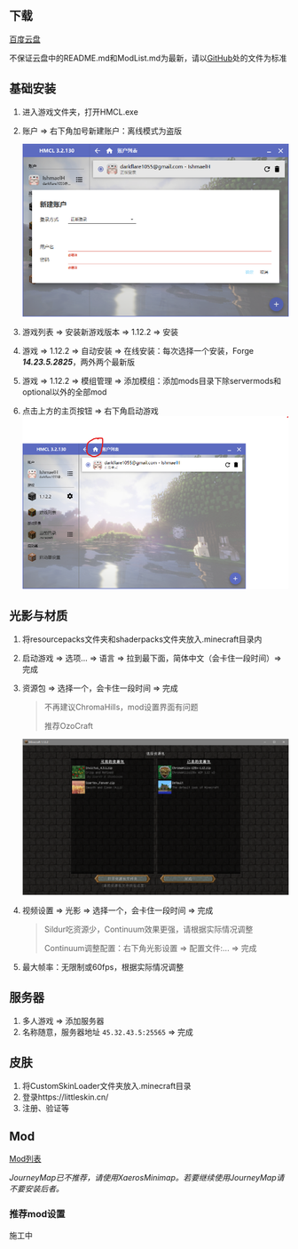 

## 下载

[百度云盘](https://pan.baidu.com/s/1D2z9xZw9aZEUp4Amzom0LQ)

不保证云盘中的README.md和ModList.md为最新，请以[GitHub](https://github.com/IshmaelHeathcliff/XYZMinecraft)处的文件为标准

## 基础安装

1.  进入游戏文件夹，打开HMCL.exe

2.  账户 => 右下角加号新建账户：离线模式为盗版

    ![image-20191103160823917](assets/image-20191103160823917.png)

3.  游戏列表 => 安装新游戏版本 => 1.12.2 => 安装
4.  游戏 => 1.12.2 => 自动安装 => 在线安装：每次选择一个安装，Forge ***14.23.5.2825***，两外两个最新版
5.  游戏 => 1.12.2 => 模组管理 => 添加模组：添加mods目录下除servermods和optional以外的全部mod
6.  点击上方的主页按钮 => 右下角启动游戏![image-20191103162101556](assets/image-20191103162101556.png)

## 光影与材质

1.  将resourcepacks文件夹和shaderpacks文件夹放入.minecraft目录内

2.  启动游戏 => 选项... => 语言 => 拉到最下面，简体中文（会卡住一段时间）=> 完成

3.  资源包 => 选择一个，会卡住一段时间 => 完成

    >   不再建议ChromaHills，mod设置界面有问题
    >
    >   推荐OzoCraft

    ![image-20191103162845176](assets/image-20191103162845176.png)

1.  视频设置 => 光影 => 选择一个，会卡住一段时间 => 完成

    >   Sildur吃资源少，Continuum效果更强，请根据实际情况调整
    >
    >   Continuum调整配置：右下角光影设置 => 配置文件:... => 完成

2.  最大帧率：无限制或60fps，根据实际情况调整

## 服务器

1.  多人游戏 => 添加服务器
2.  名称随意，服务器地址 `45.32.43.5:25565` => 完成

## 皮肤

1.  将CustomSkinLoader文件夹放入.minecraft目录
2.  登录https://littleskin.cn/
3.  注册、验证等

## Mod

[Mod列表](mods/ModList.md)

*JourneyMap已不推荐，请使用XaerosMinimap。若要继续使用JourneyMap请不要安装后者。*

### 推荐mod设置

施工中